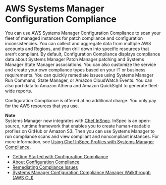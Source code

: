 # AWS Systems Manager Configuration Compliance<a name="systems-manager-compliance"></a>

You can use AWS Systems Manager Configuration Compliance to scan your fleet of managed instances for patch compliance and configuration inconsistencies\. You can collect and aggregate data from multiple AWS accounts and Regions, and then drill down into specific resources that aren’t compliant\. By default, Configuration Compliance displays compliance data about Systems Manager Patch Manager patching and Systems Manager State Manager associations\. You can also customize the service and create your own compliance types based on your IT or business requirements\. You can quickly remediate issues using Systems Manager Run Command, State Manager, or Amazon CloudWatch Events\. You can also port data to Amazon Athena and Amazon QuickSight to generate fleet\-wide reports\. 

Configuration Compliance is offered at no additional charge\. You only pay for the AWS resources that you use\.

**Note**  
Systems Manager now integrates with [Chef InSpec](https://www.chef.io/inspec/)\. InSpec is an open\-source, runtime framework that enables you to create human\-readable profiles on GitHub or Amazon S3\. Then you can use Systems Manager to run compliance scans and view compliant and noncompliant instances\. For more information, see [Using Chef InSpec Profiles with Systems Manager Compliance](integration-chef-inspec.md)\.


+ [Getting Started with Configuration Compliance](sysman-compliance-prereqs.md)
+ [About Configuration Compliance](sysman-compliance-about.md)
+ [Remediating Compliance Issues](sysman-compliance-fixing.md)
+ [Systems Manager Configuration Compliance Manager Walkthrough \(AWS CLI\)](sysman-compliance-walk.md)